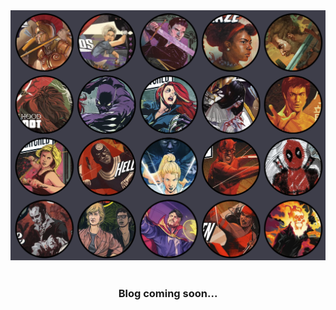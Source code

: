 <div class="centered wide banner shadow">
  <img src="resources/writeups/unmatchups/example.png" alt="Banner">
</div>

<br />


<div style="text-align:center"><h3>Blog coming soon...</h3></div>

<br /><br />